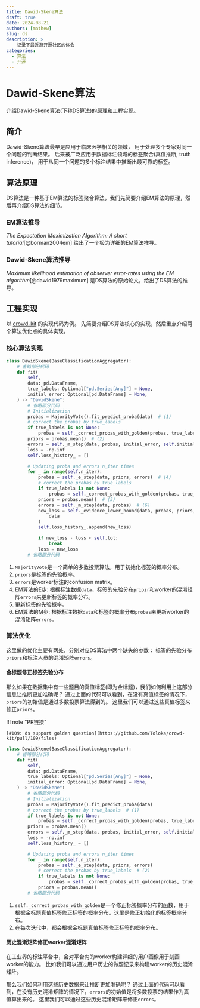```yaml
---
title: Dawid-Skene算法
draft: true
date: 2024-08-21
authors: [mathew]
slug: ds
description: >
    记录下最近逛开源社区的体会
categories:
  - 算法
  - 开源
---
```


# Dawid-Skene算法

介绍Dawid-Skene算法(下称DS算法)的原理和工程实现。

## 简介

Dawid-Skene算法最早是应用于临床医学相关的领域，
用于处理多个专家对同一个问题的判断结果。
后来被广泛应用于数据标注领域的标签聚合(真值推断, truth inference)，
用于从同一个问题的多个标注结果中推断出最可靠的标签。

<!-- more -->

## 算法原理
DS算法是一种基于EM算法的标签聚合算法，我们先简要介绍EM算法的原理，然后再介绍DS算法的细节。

### EM算法推导
*The Expectation Maximization Algorithm: A short tutorial*[@borman2004em]
给出了一个极为详细的EM算法推导。

### Dawid-Skene算法推导
*Maximum likelihood estimation of observer error-rates using the EM algorithm*[@dawid1979maximum]
是DS算法的原始论文，给出了DS算法的推导。


## 工程实现
以
[crowd-kit](https://github.com/Toloka/crowd-kit/blob/main/crowdkit/aggregation/classification/dawid_skene.py)
的实现代码为例。
先简要介绍DS算法核心的实现，然后重点介绍两个算法优化点的具体实现。

### 核心算法实现

```python linenums="1" hl_lines="11 15 16 22 26 27"
class DawidSkene(BaseClassificationAggregator):
    # 省略部分代码
    def fit(
        self,
        data: pd.DataFrame,
        true_labels: Optional["pd.Series[Any]"] = None,
        initial_error: Optional[pd.DataFrame] = None,
    ) -> "DawidSkene":
        # 省略部分代码
        # Initialization
        probas = MajorityVote().fit_predict_proba(data)  # (1)
        # correct the probas by true_labels
        if true_labels is not None:
            probas = self._correct_probas_with_golden(probas, true_labels)
        priors = probas.mean()  # (2)
        errors = self._m_step(data, probas, initial_error, self.initial_error_strategy)  # (3)
        loss = -np.inf
        self.loss_history_ = []

        # Updating proba and errors n_iter times
        for _ in range(self.n_iter):
            probas = self._e_step(data, priors, errors)  # (4)
            # correct the probas by true_labels
            if true_labels is not None:
                probas = self._correct_probas_with_golden(probas, true_labels)
            priors = probas.mean()  # (5)
            errors = self._m_step(data, probas)  # (6)
            new_loss = self._evidence_lower_bound(data, probas, priors, errors) / len(
                data
            )
            self.loss_history_.append(new_loss)

            if new_loss - loss < self.tol:
                break
            loss = new_loss
        # 省略部分代码
```

1.  `MajorityVote`是一个简单的多数投票算法，用于初始化标签的概率分布。
2.  `priors`是标签的先验概率。
3.  `errors`是worker标注的confusion matrix。
4.  EM算法的E步: 根据标注数据`data`，标签的先验分布`prioir`和worker的混淆矩阵`errors`来更新标签的概率分布。
5.  更新标签的先验概率。
6.  EM算法的M步: 根据标注数据`data`和标签的概率分布`probas`来更新worker的混淆矩阵`errors`。


### 算法优化
这里做的优化主要有两处，分别对应DS算法中两个缺失的参数：
标签的先验分布`priors`和标注人员的混淆矩阵`errors`。

#### 金标题修正标签先验分布
那么如果在数据集中有一些题目的真值标签(即为金标题)，我们如何利用上这部分信息让推断更加准确呢？
通过上面的代码可以看到，在没有真值标签的情况下，`priors`的初始值是通过多数投票算法得到的。
这里我们可以通过这些真值标签来修正`priors`。

!!! note "PR链接"

    [#109: ds support golden question](https://github.com/Toloka/crowd-kit/pull/109/files)


```python linenums="1" hl_lines="13-14 24-25"
class DawidSkene(BaseClassificationAggregator):
    # 省略部分代码
    def fit(
        self,
        data: pd.DataFrame,
        true_labels: Optional["pd.Series[Any]"] = None,
        initial_error: Optional[pd.DataFrame] = None,
    ) -> "DawidSkene":
        # 省略部分代码
        # Initialization
        probas = MajorityVote().fit_predict_proba(data)
        # correct the probas by true_labels  # (1)
        if true_labels is not None:
            probas = self._correct_probas_with_golden(probas, true_labels)
        priors = probas.mean()
        errors = self._m_step(data, probas, initial_error, self.initial_error_strategy)  # (3)
        loss = -np.inf
        self.loss_history_ = []

        # Updating proba and errors n_iter times
        for _ in range(self.n_iter):
            probas = self._e_step(data, priors, errors)
            # correct the probas by true_labels  # (2)
            if true_labels is not None:
                probas = self._correct_probas_with_golden(probas, true_labels)
            priors = probas.mean()
        # 省略部分代码
```

1.  `self._correct_probas_with_golden`是一个修正标签概率分布的函数，用于根据金标题真值标签修正标签的概率分布。这里是修正初始化的标签概率分布。
2. 在每次迭代中，都会根据金标题真值标签修正标签的概率分布。

#### 历史混淆矩阵修正worker混淆矩阵
在工业界的标注平台中，会对平台内的worker构建详细的用户画像用于刻画worker的能力。
比如我们可以通过用户历史的做题记录来构建worker的历史混淆矩阵。

那么我们如何利用这些历史数据来让推断更加准确呢？
通过上面的代码可以看到，在没有历史混淆矩阵的情况下，`errors`的初始值是将多数投票的结果作为真值算出来的。
这里我们可以通过这些历史混淆矩阵来修正`errors`。
